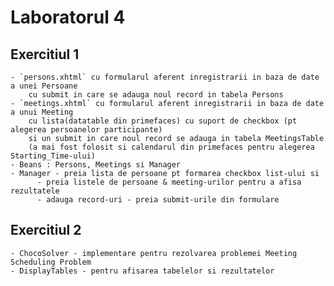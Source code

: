 # Laboratorul 4

## Exercitiul 1
	- `persons.xhtml` cu formularul aferent inregistrarii in baza de date a unei Persoane
		cu submit in care se adauga noul record in tabela Persons
	- `meetings.xhtml` cu formularul aferent inregistrarii in baza de date a unui Meeting
		cu lista(datatable din primefaces) cu suport de checkbox (pt alegerea persoanelor participante)
		si un submit in care noul record se adauga in tabela MeetingsTable
		(a mai fost folosit si calendarul din primefaces pentru alegerea Starting_Time-ului)
	- Beans : Persons, Meetings si Manager
	- Manager - preia lista de persoane pt formarea checkbox list-ului si 
		  - preia listele de persoane & meeting-urilor pentru a afisa rezultatele
		  - adauga record-uri - preia submit-urile din formulare

## Exercitiul 2
	- ChocoSolver - implementare pentru rezolvarea problemei Meeting Scheduling Problem
	- DisplayTables - pentru afisarea tabelelor si rezultatelor 